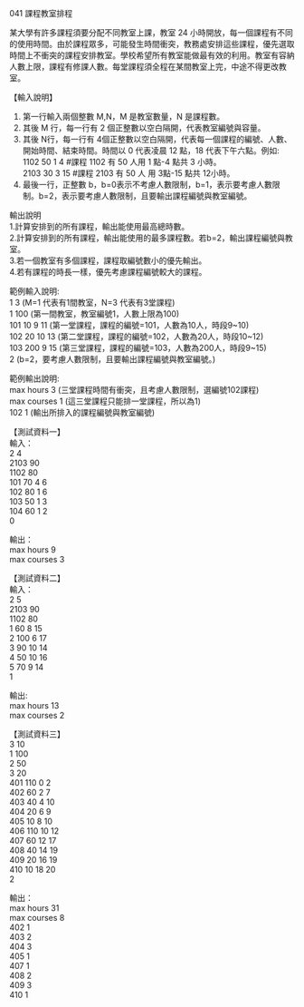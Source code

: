 041 課程教室排程  
  
某大學有許多課程須要分配不同教室上課，教室 24 小時開放，每一個課程有不同的使用時間。由於課程眾多，可能發生時間衝突，教務處安排這些課程，優先選取時間上不衝突的課程安排教室。學校希望所有教室能做最有效的利用。教室有容納人數上限，課程有修課人數。每堂課程須全程在某間教室上完，中途不得更改教室。  
  
【輸入說明】  
1. 第一行輸入兩個整數 M,N，M 是教室數量，N 是課程數。  
2. 其後 M 行，每一行有 2 個正整數以空白隔開，代表教室編號與容量。  
3. 其後 N行，每一行有 4個正整數以空白隔開，代表每一個課程的編號、人數、開始時間、結束時間。時間以 0 代表凌晨 12 點，18 代表下午六點。例如:  
1102 50 1 4 #課程 1102 有 50 人用 1 點-4 點共 3 小時。  
2103 30 3 15 #課程 2103 有 50 人 用 3點-15 點共 12小時。  
4. 最後一行，正整數 b，b=0表示不考慮人數限制，b=1，表示要考慮人數限制。b=2，表示要考慮人數限制，且要輸出課程編號與教室編號。  
  
輸出說明  
1.計算安排到的所有課程，輸出能使用最高總時數。  
2.計算安排到的所有課程，輸出能使用的最多課程數。若b=2，輸出課程編號與教室。  
3.若一個教室有多個課程，課程取編號數小的優先輸出。  
4.若有課程的時長一樣，優先考慮課程編號較大的課程。  
  
範例輸入說明:  
1 3 (M=1 代表有1間教室，N=3 代表有3堂課程)  
1 100 (第一間教室，教室編號1，人數上限為100)  
101 10 9 11 (第一堂課程，課程的編號=101，人數為10人，時段9~10)  
102 20 10 13 (第二堂課程，課程的編號=102，人數為20人，時段10~12)  
103 200 9 15 (第三堂課程，課程的編號=103，人數為200人，時段9~15)  
2 (b=2，要考慮人數限制，且要輸出課程編號與教室編號。)  
  
範例輸出說明:  
max hours 3 (三堂課程時間有衝突，且考慮人數限制，選編號102課程)  
max courses 1 (這三堂課程只能排一堂課程，所以為1)  
102 1 (輸出所排入的課程編號與教室編號)  
  
【測試資料一】  
輸入：  
2 4  
2103 90  
1102 80  
101 70 4 6  
102 80 1 6  
103 50 1 3  
104 60 1 2  
0  
  
輸出：  
max hours 9  
max courses 3  
  
【測試資料二】  
輸入：  
2 5  
2103 90  
1102 80  
1 60 8 15  
2 100 6 17  
3 90 10 14  
4 50 10 16  
5 70 9 14  
1  
  
輸出:  
max hours 13  
max courses 2  
  
【測試資料三】  
3 10  
1 100  
2 50  
3 20  
401 110 0 2  
402 60 2 7  
403 40 4 10  
404 20 6 9  
405 10 8 10  
406 110 10 12  
407 60 12 17  
408 40 14 19  
409 20 16 19  
410 10 18 20  
2  
  
輸出：  
max hours 31  
max courses 8  
402 1  
403 2  
404 3  
405 1  
407 1  
408 2  
409 3  
410 1  
